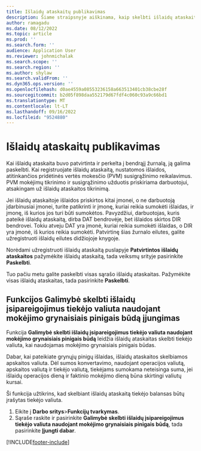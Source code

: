 ```yaml
---
title: Išlaidų ataskaitų publikavimas
description: Šiame straipsnyje aiškinama, kaip skelbti išlaidų ataskaitas.
author: ramagadu
ms.date: 08/12/2022
ms.topic: article
ms.prod: ''
ms.search.form: ''
audience: Application User
ms.reviewer: johnmichalak
ms.search.scope: ''
ms.search.region: ''
ms.author: shylaw
ms.search.validFrom: ''
ms.dyn365.ops.version: ''
ms.openlocfilehash: d0ae4559a08553236158a663513401cb38cbe28f
ms.sourcegitcommit: b2d05f898daa552179d67fdf4c060c93a9c66bd1
ms.translationtype: MT
ms.contentlocale: lt-LT
ms.lasthandoff: 09/16/2022
ms.locfileid: "9524880"
---
```

# <a name="post-expense-reports"></a>Išlaidų ataskaitų publikavimas

Kai išlaidų ataskaita buvo patvirtinta ir perkelta į bendrąjį žurnalą, ją galima paskelbti. Kai registruojate išlaidų ataskaitą, nustatomos išlaidos, atitinkančios pridėtinės vertės mokesčio (PVM) susigrąžinimo reikalavimus. PVM mokėjimų tikrinimo ir susigrąžinimo užduotis priskiriama darbuotojui, atsakingam už išlaidų ataskaitos tikrinimą.

Jei išlaidų ataskaitoje išlaidos priskirtos kitai įmonei, o ne darbuotoją įdarbinusiai įmonei, turite patikrinti ir įmonę, kuriai reikia sumokėti išlaidas, ir įmonę, iš kurios jos turi būti sumokėtos. Pavyzdžiui, darbuotojas, kuris pateikė išlaidų ataskaitą, dirba DAT bendrovėje, bet išlaidos skirtos DIR bendrovei. Tokiu atveju DAT yra įmonė, kuriai reikia sumokėti išlaidas, o DIR yra įmonė, iš kurios reikia sumokėti. Patvirtinę šias žurnalo eilutes, galite užregistruoti išlaidų eilutes didžiojoje knygoje.

Norėdami užregistruoti išlaidų ataskaitą puslapyje **Patvirtintos išlaidų ataskaitos** pažymėkite išlaidų ataskaitą, tada veiksmų srityje pasirinkite **Paskelbti**.

Tuo pačiu metu galite paskelbti visas sąrašo išlaidų ataskaitas. Pažymėkite visas išlaidų ataskaitas, tada pasirinkite **Paskelbti**.

## <a name="enable-the-ability-to-post-expense-liability-in-vendor-currency-for-cash-payment-method-feature"></a>Funkcijos Galimybė skelbti išlaidų įsipareigojimus tiekėjo valiuta naudojant mokėjimo grynaisiais pinigais būdą įjungimas

Funkcija **Galimybė skelbti išlaidų įsipareigojimus tiekėjo valiuta naudojant mokėjimo grynaisiais pinigais būdą** leidžia išlaidų ataskaitas skelbti tiekėjo valiuta, kai naudojamas mokėjimo grynaisiais pinigais būdas.

Dabar, kai pateikiate grynųjų pinigų išlaidas, išlaidų ataskaitos skelbiamos apskaitos valiuta. Dėl sumos konvertavimo, naudojant operacijos valiutą, apskaitos valiutą ir tiekėjo valiutą, tiekėjams sumokama neteisinga suma, jei išlaidų operacijos dieną ir faktinio mokėjimo dieną būna skirtingi valiutų kursai.

Ši funkcija užtikrins, kad skelbiant išlaidų ataskaitą tiekėjo balansas būtų įrašytas tiekėjo valiuta.

1. Eikite į **Darbo sritys**\>**Funkcijų tvarkymas**.
2. Sąraše raskite ir pasirinkite **Galimybė skelbti išlaidų įsipareigojimus tiekėjo valiuta naudojant mokėjimo grynaisiais pinigais būdą**, tada pasirinkite **Įjungti dabar**.

[!INCLUDE[footer-include](../includes/footer-banner.md)]
